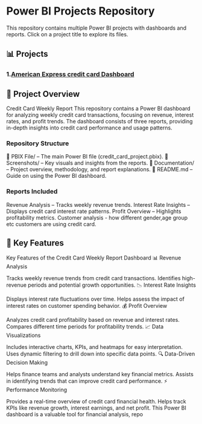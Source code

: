 # Power BI Projects Repository  

This repository contains multiple Power BI projects with dashboards and reports. Click on a project title to explore its files.  

## 📊 Projects  

### 1.[American Express credit card Dashboard](CreditCardWeeklyReport/) 
## 📌 Project Overview
 Credit Card Weekly Report
This repository contains a Power BI dashboard for analyzing weekly credit card transactions, focusing on revenue, interest rates, and profit trends. The dashboard consists of three reports, providing in-depth insights into credit card performance and usage patterns.

### Repository Structure
   📂 PBIX File/ – 
   The main Power BI file (credit_card_project.pbix).
   📂 Screenshots/ –
   Key visuals and insights from the reports.
   📂 Documentation/ –
   Project overview, methodology, and report explanations.
   📜 README.md –
   Guide on using the Power BI dashboard.

### Reports Included
Revenue Analysis – Tracks weekly revenue trends.
Interest Rate Insights – Displays credit card interest rate patterns.
Profit Overview – Highlights profitability metrics.
Customer analysis - how different gender,age group etc customers are using credit card.

## 🚀 Key Features
Key Features of the Credit Card Weekly Report Dashboard
📊 Revenue Analysis

Tracks weekly revenue trends from credit card transactions.
Identifies high-revenue periods and potential growth opportunities.
📉 Interest Rate Insights

Displays interest rate fluctuations over time.
Helps assess the impact of interest rates on customer spending behavior.
💰 Profit Overview

Analyzes credit card profitability based on revenue and interest rates.
Compares different time periods for profitability trends.
📈 Data Visualizations

Includes interactive charts, KPIs, and heatmaps for easy interpretation.
Uses dynamic filtering to drill down into specific data points.
🔍 Data-Driven Decision Making

Helps finance teams and analysts understand key financial metrics.
Assists in identifying trends that can improve credit card performance.
⚡ Performance Monitoring

Provides a real-time overview of credit card financial health.
Helps track KPIs like revenue growth, interest earnings, and net profit.
This Power BI dashboard is a valuable tool for financial analysis, repo
